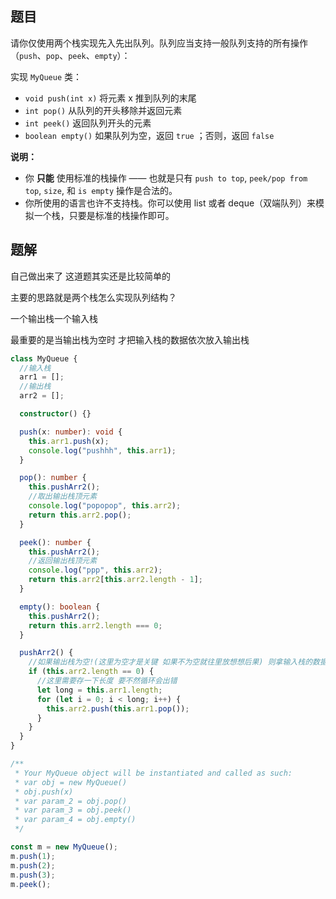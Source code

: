 ## 题目

请你仅使用两个栈实现先入先出队列。队列应当支持一般队列支持的所有操作（`push`、`pop`、`peek`、`empty`）：

实现 `MyQueue` 类：

- `void push(int x)` 将元素 x 推到队列的末尾
- `int pop()` 从队列的开头移除并返回元素
- `int peek()` 返回队列开头的元素
- `boolean empty()` 如果队列为空，返回 `true` ；否则，返回 `false`

**说明：**

- 你 **只能** 使用标准的栈操作 —— 也就是只有 `push to top`, `peek/pop from top`, `size`, 和 `is empty` 操作是合法的。
- 你所使用的语言也许不支持栈。你可以使用 list 或者 deque（双端队列）来模拟一个栈，只要是标准的栈操作即可。

## 题解

自己做出来了 这道题其实还是比较简单的

主要的思路就是两个栈怎么实现队列结构？

一个输出栈一个输入栈

最重要的是当输出栈为空时 才把输入栈的数据依次放入输出栈

```ts
class MyQueue {
  //输入栈
  arr1 = [];
  //输出栈
  arr2 = [];

  constructor() {}

  push(x: number): void {
    this.arr1.push(x);
    console.log("pushhh", this.arr1);
  }

  pop(): number {
    this.pushArr2();
    //取出输出栈顶元素
    console.log("popopop", this.arr2);
    return this.arr2.pop();
  }

  peek(): number {
    this.pushArr2();
    //返回输出栈顶元素
    console.log("ppp", this.arr2);
    return this.arr2[this.arr2.length - 1];
  }

  empty(): boolean {
    this.pushArr2();
    return this.arr2.length === 0;
  }

  pushArr2() {
    //如果输出栈为空!(这里为空才是关键 如果不为空就往里放想想后果) 则拿输入栈的数据放入输出栈
    if (this.arr2.length == 0) {
      //这里需要存一下长度 要不然循环会出错
      let long = this.arr1.length;
      for (let i = 0; i < long; i++) {
        this.arr2.push(this.arr1.pop());
      }
    }
  }
}

/**
 * Your MyQueue object will be instantiated and called as such:
 * var obj = new MyQueue()
 * obj.push(x)
 * var param_2 = obj.pop()
 * var param_3 = obj.peek()
 * var param_4 = obj.empty()
 */

const m = new MyQueue();
m.push(1);
m.push(2);
m.push(3);
m.peek();
```
